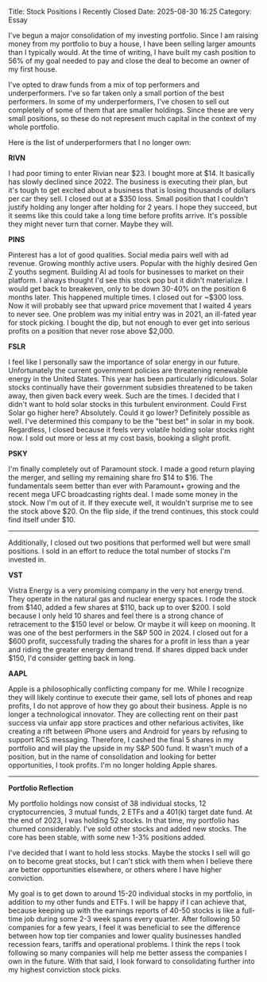 Title: Stock Positions I Recently Closed 
Date: 2025-08-30 16:25 
Category: Essay

I've begun a major consolidation of my investing portfolio. Since I am raising money from 
my portfolio to buy a house, I have been selling larger amounts than I typically would.
At the time of writing, I have built my cash position to 56% of my goal needed to pay and close
the deal to become an owner of my first house.


I've opted to draw funds from a mix of top performers and underperformers. I've so far taken only a 
small portion of the best performers. In some of my underperformers, I've chosen to sell out completely 
of some of them that are smaller holdings. Since these are very small positions, so these do not represent 
much capital in the context of my whole portfolio.

Here is the list of underperformers that I no longer own:

**RIVN**

I had poor timing to enter Rivian near $23. I bought more at $14. It basically has slowly declined since 2022.
The business is executing their plan, but it's tough to get excited about a business that is losing thousands
of dollars per car they sell. I closed out at a $350 loss. Small position that I couldn't justify holding any 
longer after holding for 2 years. I hope they succeed, but it seems like this could take a long time before 
profits arrive. It's possible they might never turn that corner. Maybe they will.
 
**PINS**

Pinterest has a lot of good qualities. Social media pairs well with ad revenue. Growing monthly active users.
Popular with the highly desired Gen Z youths segment. Building AI ad tools for businesses to market on their platform. 
I always thought I'd see this stock pop but it didn't materialize. I would get back to breakeven, only to be down 30-40% 
on the position 6 months later. This happened multiple times. I closed out for ~$300 loss. Now it will probably see 
that upward price movement that I waited 4 years to never see. One problem was my initial entry was in 2021, 
an ill-fated year for stock picking. I bought the dip, but not enough to ever get into serious profits on a position 
that never rose above $2,000.

**FSLR**

I feel like I personally saw the importance of solar energy in our future. Unfortunately the current government policies
are threatening renewable energy in the United States. This year has been particularly ridiculous. Solar stocks continually 
have their government subsidies threatened to be taken away, then given back every week. Such are the times. I decided that 
I didn't want to hold solar stocks in this turbulent environment. Could First Solar go higher here? Absolutely. Could it go lower? 
Definitely possible as well. I've determined this company to be the "best bet" in solar in my book. Regardless, I closed because
it feels very volatile holding solar stocks right now. I sold out more or less at my cost basis, booking a slight profit.

**PSKY**

I'm finally completely out of Paramount stock. I made a good return playing the merger, and selling my remaining share fro $14 to $16.
The fundamentals seem better than ever with Paramount+ growing and the recent mega UFC broadcasting rights deal.
I made some money in the stock. Now I'm out of it. If they execute well, it wouldn't surprise me to see the stock above $20.
On the flip side, if the trend continues, this stock could find itself under $10.

---

Additionally, I closed out two positions that performed well but were small positions. I sold in an effort to reduce the total number
of stocks I'm invested in.

**VST**

Vistra Energy is a very promising company in the very hot energy trend. They operate in the natural gas and 
nuclear energy spaces. I rode the stock from $140, added a few shares at $110, back up to over $200. I sold 
because I only held 10 shares and feel there is a strong chance of retracement to the $150 level or below. 
Or maybe it will keep on mooning. It was one of the best performers in the S&P 500 in 2024. I closed out for 
a $600 profit, successfully trading the shares for a profit in less than a year and riding the greater energy 
demand trend. If shares dipped back under $150, I'd consider getting back in long.

**AAPL**

Apple is a philosophically conflicting company for me. While I recognize they will likely continue to execute 
their game, sell lots of phones and reap profits, I do not approve of how they go about their business. Apple 
is no longer a technological innovator. They are collecting rent on their past success via unfair app store practices 
and other nefarious activites, like creating a rift between iPhone users and Android for years by refusing to support RCS
messaging. Therefore, I cashed the final 5 shares in my portfolio and will play the upside in my S&P 500 fund. 
It wasn't much of a position, but in the name of consolidation and looking for better opportunities, I took profits.
I'm no longer holding Apple shares.

---

**Portfolio Reflection**

My portfolio holdings now consist of 38 individual stocks, 12 cryptocurrencies, 3 mutual funds, 2 ETFs and a 
401(k) target date fund. At the end of 2023, I was holding 52 stocks. In that time, my portfolio has churned 
considerably. I've sold other stocks and added new stocks. The core has been stable, with some new 1-3% positions 
added. 

I've decided that I want to hold less stocks. Maybe the stocks I sell will go on to become great stocks, 
but I can't stick with them when I believe there are better opportunities elsewhere, or others where I 
have higher conviction.

My goal is to get down to around 15-20 individual stocks in my portfolio, in addition to my other funds and ETFs. 
I will be happy if I can achieve that, because keeping up with the earnings reports of 40-50 stocks is like a 
full-time job during some 2-3 week spans every quarter. After following 50 companies for a few years, I feel 
it was beneficial to see the difference between how top tier companies and lower quality businesses handled recession 
fears, tariffs and operational problems. I think the reps I took following so many companies will help me better assess the companies 
I own in the future. With that said, I look forward to consolidating further into my highest conviction stock picks.